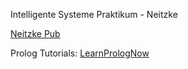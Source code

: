 Intelligente Systeme Praktikum - Neitzke

[Neitzke Pub](https://pub.informatik.haw-hamburg.de/home/pub/prof/neitzke_michael/Intelligente%20Systeme/)

Prolog Tutorials:
[LearnPrologNow](http://learnprolognow.org/lpnpage.php?pageid=online)

